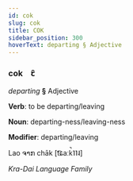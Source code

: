 ```yaml
---
id: cok
slug: cok
title: COK
sidebar_position: 300
hoverText: departing § Adjective
---
```


### cok&emsp;<span kind="abugida">ꞇ̑</span>

*departing* **§** Adjective

**Verb**: to be departing/leaving

**Noun**: departing-ness/leaving-ness

**Modifier**: departing/leaving

Lao ຈາກ chāk [t͡ɕaːk̚˥˥˨]

*Kra-Dai Language Family*